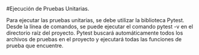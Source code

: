 #Ejecución de Pruebas Unitarias.

Para ejecutar las pruebas unitarias, se debe utilizar la biblioteca Pytest. Desde la línea de comandos, se puede ejecutar el comando pytest -v en el directorio raíz del proyecto. Pytest buscará automáticamente todos los archivos de pruebas en el proyecto y ejecutará todas las funciones de prueba que encuentre.
